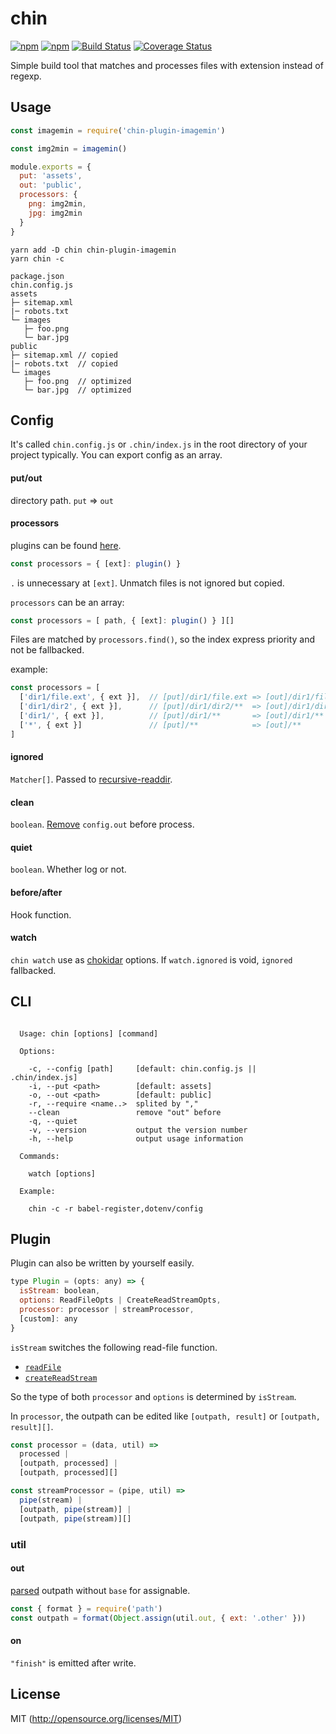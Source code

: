 # chin

[![npm](https://img.shields.io/npm/v/chin.svg?longCache=true&style=flat-square)](https://www.npmjs.com/package/chin)
[![npm](https://img.shields.io/npm/dm/chin.svg?longCache=true&style=flat-square)](https://www.npmjs.com/package/chin)
[![Build Status](https://img.shields.io/travis/chinjs/chin.svg?longCache=true&style=flat-square)](https://travis-ci.org/chinjs/chin)
[![Coverage Status](https://img.shields.io/codecov/c/github/chinjs/chin.svg?longCache=true&style=flat-square)](https://codecov.io/github/chinjs/chin)

Simple build tool that matches and processes files with extension instead of regexp.

## Usage
```js
const imagemin = require('chin-plugin-imagemin')

const img2min = imagemin()

module.exports = {
  put: 'assets',
  out: 'public',
  processors: {
    png: img2min,
    jpg: img2min
  }
}
```
```shell
yarn add -D chin chin-plugin-imagemin
yarn chin -c
```

    package.json
    chin.config.js
    assets
    ├─ sitemap.xml
    |─ robots.txt
    └─ images
       ├─ foo.png
       └─ bar.jpg
    public
    ├─ sitemap.xml // copied
    |─ robots.txt  // copied
    └─ images
       ├─ foo.png  // optimized
       └─ bar.jpg  // optimized


## Config

It's called `chin.config.js` or `.chin/index.js` in the root directory of your project typically. You can export config as an array.

#### put/out
directory path. `put` => `out`

#### processors

plugins can be found  [here](https://yarnpkg.com/en/packages?q=%2A&p=1&keywords%5B0%5D=chin-plugin).

```js
const processors = { [ext]: plugin() }
```
`.` is unnecessary at `[ext]`. Unmatch files is not ignored but copied.

`processors` can be an array:
```js
const processors = [ path, { [ext]: plugin() } ][]
```
Files are matched by `processors.find()`, so the index express priority and not be fallbacked.

example:
```js
const processors = [
  ['dir1/file.ext', { ext }],  // [put]/dir1/file.ext => [out]/dir1/file.ext
  ['dir1/dir2', { ext }],      // [put]/dir1/dir2/**  => [out]/dir1/dir2/**
  ['dir1/', { ext }],          // [put]/dir1/**       => [out]/dir1/**
  ['*', { ext }]               // [put]/**            => [out]/**
]
```

#### ignored
`Matcher[]`. Passed to [recursive-readdir](https://github.com/jergason/recursive-readdir).

#### clean
`boolean`. [Remove](https://github.com/jprichardson/node-fs-extra/blob/master/docs/remove.md) `config.out` before process.

#### quiet
`boolean`. Whether log or not.

#### before/after
Hook function.

#### watch
`chin watch` use as [chokidar](https://github.com/paulmillr/chokidar) options. If `watch.ignored` is void, `ignored` fallbacked.

## CLI
```shell

  Usage: chin [options] [command]

  Options:

    -c, --config [path]     [default: chin.config.js || .chin/index.js]
    -i, --put <path>        [default: assets]
    -o, --out <path>        [default: public]
    -r, --require <name..>  splited by ","
    --clean                 remove "out" before
    -q, --quiet
    -v, --version           output the version number
    -h, --help              output usage information

  Commands:

    watch [options]

  Example:

    chin -c -r babel-register,dotenv/config

```

## Plugin

Plugin can also be written by yourself easily.

```js
type Plugin = (opts: any) => {
  isStream: boolean,
  options: ReadFileOpts | CreateReadStreamOpts,
  processor: processor | streamProcessor,
  [custom]: any
}
```
`isStream` switches the following read-file function.
- [`readFile`](https://nodejs.org/api/fs.html#fs_fs_readfile_path_options_callback)
- [`createReadStream`](https://nodejs.org/api/fs.html#fs_fs_createreadstream_path_options)

So the type of both `processor` and `options` is determined by `isStream`.

In `processor`, the outpath can be edited like `[outpath, result]` or `[outpath, result][]`.

```js
const processor = (data, util) =>
  processed |
  [outpath, processed] |
  [outpath, processed][]

const streamProcessor = (pipe, util) =>
  pipe(stream) |
  [outpath, pipe(stream)] |
  [outpath, pipe(stream)][]
```

### util
#### out
[parsed](https://nodejs.org/api/path.html#path_path_parse_path) outpath without `base` for assignable.
```js
const { format } = require('path')
const outpath = format(Object.assign(util.out, { ext: '.other' }))
```

#### on
`"finish"` is emitted after write.

## License
MIT (http://opensource.org/licenses/MIT)
